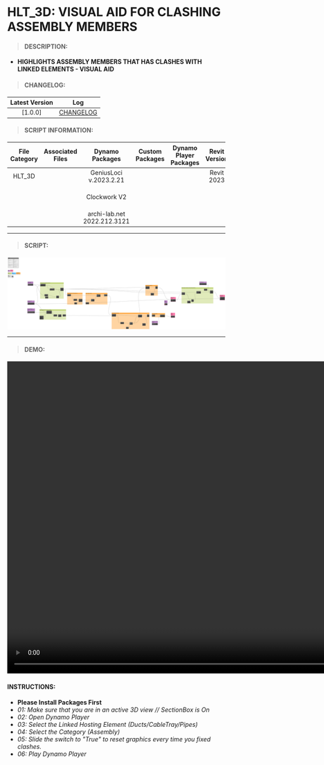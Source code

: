 # HLT_3D: VISUAL AID FOR CLASHING ASSEMBLY MEMBERS

> #### DESCRIPTION: 
- **HIGHLIGHTS ASSEMBLY MEMBERS THAT HAS CLASHES WITH LINKED ELEMENTS - VISUAL AID**

> #### CHANGELOG:

| Latest Version | Log |
| :-------: | :----: | 
|[1.0.0] | [CHANGELOG](/_scripts/_project/266_HLT/3D/changelog/HLT_3D_GeometryClashesInViewByMembers.md) |

> #### SCRIPT INFORMATION: 

| File Category | Associated Files | Dynamo Packages | Custom Packages | Dynamo Player Packages | Revit Version | Author | Reviewed By | File Name & Location | 
| :-------: | :----: | :---: | :---: | :---: | :---: | :---: | :---: | :--: |
| HLT_3D  |  | GeniusLoci v.2023.2.21| | | Revit 2023 | Melvin Tuliao | | HLT_3D_GeometryClashesInViewByMembers V1.0.0 |
|           |  | Clockwork V2 | | | | | | (https://bimcapcom.sharepoint.com/:u:/s/BCP-Main/EWenHQNbJiJDuzWLNVTZaGsB9VqqDskJDhhS0jhMaIwAAA?e=qYOxZc) |                 
|           |  | archi-lab.net 2022.212.3121 |                 

----------------------------------------------------------------

> #### SCRIPT:
<img src="./_scripts/_project/266_HLT/3D/images/HLT_3D_GeometryClashesInViewByMembers.png">



------------------------------------------------------------------
> #### **DEMO**: 

<video width="1280" height="720" controls>
 <source src="./_scripts/_project/266_HLT/3D/demo/HLT_3D_GeometryClashesInViewByAssemblyMembers.mp4" type="video/mp4">
</video>

#### INSTRUCTIONS: 
- **Please Install Packages First**
- *01: Make sure that you are in an active 3D view // SectionBox is On*
- *02: Open Dynamo Player*
- *03: Select the Linked Hosting Element (Ducts/CableTray/Pipes)*
- *04: Select the Category (Assembly)*
- *05: Slide the switch to "True" to reset graphics every time you fixed clashes.*
- *06: Play Dynamo Player*